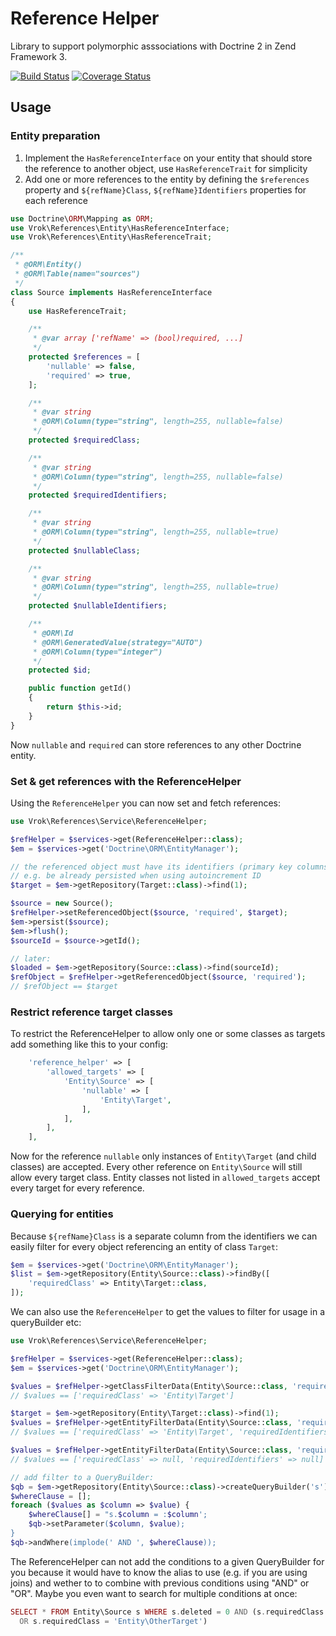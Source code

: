 # Reference Helper

Library to support polymorphic asssociations with Doctrine 2 in Zend Framework 3.

[![Build Status](https://travis-ci.org/j-schumann/ref-helper.svg?branch=master)](https://travis-ci.org/j-schumann/ref-helper) [![Coverage Status](https://coveralls.io/repos/github/j-schumann/ref-helper/badge.svg?branch=master)](https://coveralls.io/github/j-schumann/ref-helper?branch=master)

## Usage
### Entity preparation

1) Implement the ```HasReferenceInterface``` on your entity that should store the
reference to another object, use ```HasReferenceTrait``` for simplicity
2) Add one or more references to the entity by defining the ```$references```
property and ```${refName}Class```, ```${refName}Identifiers``` properties for
each reference

```php
use Doctrine\ORM\Mapping as ORM;
use Vrok\References\Entity\HasReferenceInterface;
use Vrok\References\Entity\HasReferenceTrait;

/**
 * @ORM\Entity()
 * @ORM\Table(name="sources")
 */
class Source implements HasReferenceInterface
{
    use HasReferenceTrait;

    /**
     * @var array ['refName' => (bool)required, ...]
     */
    protected $references = [
        'nullable' => false,
        'required' => true,
    ];

    /**
     * @var string
     * @ORM\Column(type="string", length=255, nullable=false)
     */
    protected $requiredClass;

    /**
     * @var string
     * @ORM\Column(type="string", length=255, nullable=false)
     */
    protected $requiredIdentifiers;

    /**
     * @var string
     * @ORM\Column(type="string", length=255, nullable=true)
     */
    protected $nullableClass;

    /**
     * @var string
     * @ORM\Column(type="string", length=255, nullable=true)
     */
    protected $nullableIdentifiers;

    /**
     * @ORM\Id
     * @ORM\GeneratedValue(strategy="AUTO")
     * @ORM\Column(type="integer")
     */
    protected $id;

    public function getId()
    {
        return $this->id;
    }
}
```
Now ```nullable``` and ```required``` can store references to any other Doctrine
entity.

### Set & get references with the ReferenceHelper

Using the ```ReferenceHelper``` you can now set and fetch references:
```php
use Vrok\References\Service\ReferenceHelper;

$refHelper = $services->get(ReferenceHelper::class);
$em = $services->get('Doctrine\ORM\EntityManager');

// the referenced object must have its identifiers (primary key columns) set,
// e.g. be already persisted when using autoincrement ID
$target = $em->getRepository(Target::class)->find(1);

$source = new Source();
$refHelper->setReferencedObject($source, 'required', $target);
$em->persist($source);
$em->flush();
$sourceId = $source->getId();

// later:
$loaded = $em->getRepository(Source::class)->find(sourceId);
$refObject = $refHelper->getReferencedObject($source, 'required');
// $refObject == $target
```

### Restrict reference target classes

To restrict the ReferenceHelper to allow only one or some classes as targets
add something like this to your config:
```php
    'reference_helper' => [
        'allowed_targets' => [
            'Entity\Source' => [
                'nullable' => [
                    'Entity\Target',
                ],
            ],
        ],
    ],
```
Now for the reference ```nullable``` only instances of ```Entity\Target```
(and child classes) are accepted.
Every other reference on ```Entity\Source``` will still allow every target class.
Entity classes not listed in ```allowed_targets``` accept every target
for every reference.

### Querying for entities

Because ```${refName}Class``` is a separate column from the identifiers
we can easily filter for every object referencing an entity of class ```Target```:
```php
$em = $services->get('Doctrine\ORM\EntityManager');
$list = $em->getRepository(Entity\Source::class)->findBy([
    'requiredClass' => Entity\Target::class,
]);
```

We can also use the ```ReferenceHelper``` to get the values to filter for usage
in a queryBuilder etc:
```php
use Vrok\References\Service\ReferenceHelper;

$refHelper = $services->get(ReferenceHelper::class);
$em = $services->get('Doctrine\ORM\EntityManager');

$values = $refHelper->getClassFilterData(Entity\Source::class, 'required', Entity\Target::class);
// $values == ['requiredClass' => 'Entity\Target']

$target = $em->getRepository(Entity\Target::class)->find(1);
$values = $refHelper->getEntityFilterData(Entity\Source::class, 'required', $target);
// $values == ['requiredClass' => 'Entity\Target', 'requiredIdentifiers' => '{"id":1}']

$values = $refHelper->getEntityFilterData(Entity\Source::class, 'required', null);
// $values == ['requiredClass' => null, 'requiredIdentifiers' => null]

// add filter to a QueryBuilder:
$qb = $em->getRepository(Entity\Source::class)->createQueryBuilder('s');
$whereClause = [];
foreach ($values as $column => $value) {
    $whereClause[] = "s.$column = :$column';
    $qb->setParameter($column, $value);
}
$qb->andWhere(implode(' AND ', $whereClause));
```
The ReferenceHelper can not add the conditions to a given QueryBuilder for you
because it would have to know the alias to use (e.g. if you are using joins) and
wether to to combine with previous conditions using "AND" or "OR". Maybe you
even want to search for multiple conditions at once:
```php
SELECT * FROM Entity\Source s WHERE s.deleted = 0 AND (s.requiredClass = 'Entity\Target'
  OR s.requiredClass = 'Entity\OtherTarget')
```